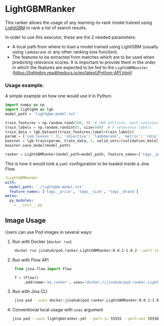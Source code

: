 # LightGBMRanker

This ranker allows the usage of any learning-to-rank model trained using [LightGBM](https://lightgbm.readthedocs.io/en/latest/index.html) to rank a list of search results.

In order to use this executor, these are the 2 needed parameters:
 
 - A local path from where to load a model trained using LightGBM (usually using `lambdarank` or any other ranking loss function).
 - The features to be extracted from matches which are to be used when predicting relevance scores. It is important to provide them in the order
 in which the features are expected to be fed to the `LightGBMBooster` (https://lightgbm.readthedocs.io/en/latest/Python-API.html)
 
### Usage example.

A simple example on how one would use it in Python.

```python
import numpy as np
import lightgbm as lgb
model_path = 'lightgbm-model.txt'

train_features = np.random.rand(500, 3)  # 500 entities, each contains 3 features
train_labels = np.random.randint(5, size=500)  # 5 relevance labels
train_data = lgb.Dataset(train_features,label=train_labels)
param = {'num_leaves': 31, 'objective': 'lambdarank', 'metric': 'ndcg'}
booster = lgb.train(param, train_data, 2, valid_sets=[validation_data])
booster.save_model(model_path)

ranker = LightGBMRanker(model_path=model_path, feature_names=['tags__price', 'tags__size', 'tags__brand'])
```

This is how it would look a `yaml` configuration to be loaded inside a Jina Flow.

```yaml
!LightGBMRanker
with:
  model_path: './lightgbm-model.txt'
  feature_names: ['tags__price', 'tags__size', 'tags__brand']
metas:
  py_modules:
    - __init__.py
```

## Image Usage

Users can use Pod images in several ways:

1. Run with Docker (`docker run`)
   ```bash
    docker run jinahub/pod.ranker.LightGBMRanker:0.0.1-1.0.2 --port-in 55555 --port-out 55556
    ```
    
2. Run with Flow API
   ```python
    from jina.flow import Flow

    f = (Flow()
        .add(name='my_ranker', uses='docker://jinahub/pod.ranker.LightGBMRanker:0.0.1-1.0.2'))
    ```
    
3. Run with Jina CLI
   ```bash
    jina pod --uses docker:jinahub/pod.ranker.LightGBMRanker:0.0.1-1.0.2
    ```
    
4. Conventional local usage with `uses` argument
    ```bash
    jina pod --uses lightgbmranker.yml --port-in 55555 --port-out 55556
    ```
